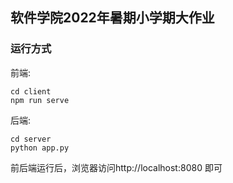 ## 软件学院2022年暑期小学期大作业

### 运行方式
前端:
```
cd client
npm run serve
```
后端:
```
cd server
python app.py
```
前后端运行后，浏览器访问http://localhost:8080 即可

